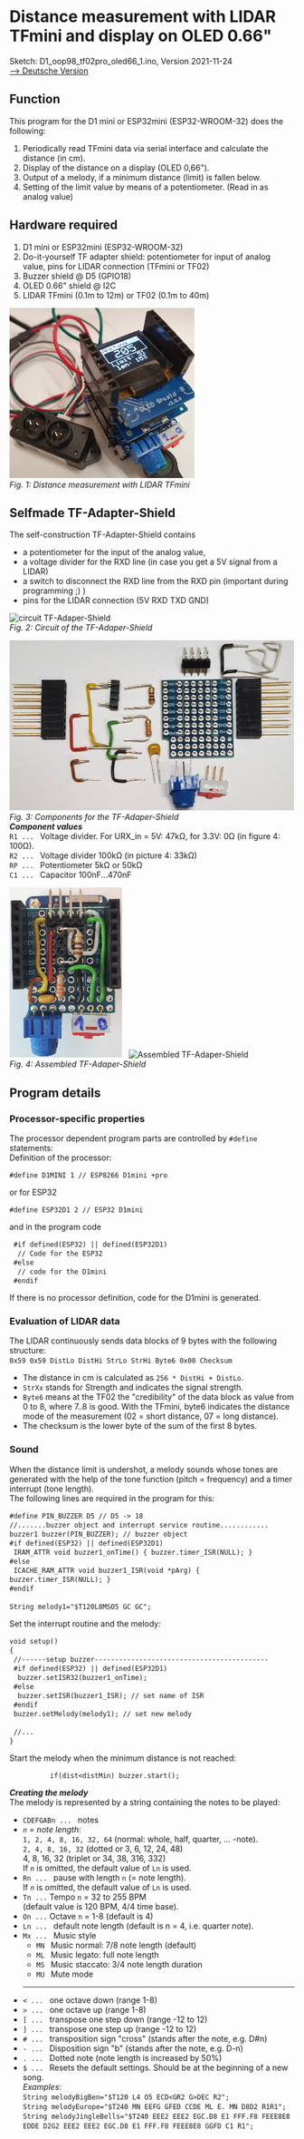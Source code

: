 # Distance measurement with LIDAR TFmini and display on OLED 0.66"
Sketch: D1_oop98_tf02pro_oled66_1.ino, Version 2021-11-24   
[--> Deutsche Version](./LIESMICH.md "Deutsche Version")   

## Function
This program for the D1 mini or ESP32mini (ESP32-WROOM-32) does the following:   
1. Periodically read TFmini data via serial interface and calculate the distance (in cm).   
2. Display of the distance on a display (OLED 0,66").   
3. Output of a melody, if a minimum distance (limit) is fallen below.   
4. Setting of the limit value by means of a potentiometer. (Read in as analog value)   

## Hardware required
1. D1 mini or ESP32mini (ESP32-WROOM-32)   
2. Do-it-yourself TF adapter shield: potentiometer for input of analog value, pins for LIDAR connection (TFmini or TF02)   
3. Buzzer shield @ D5 (GPIO18)
4. OLED 0.66" shield @ I2C
5. LIDAR TFmini (0.1m to 12m) or TF02 (0.1m to 40m)

![Distance measurement with LIDAR](./images/D1_oop98_TFmini2.png "Distance measurement with LIDAR")   
_Fig. 1: Distance measurement with LIDAR TFmini_   

## Selfmade TF-Adapter-Shield
The self-construction TF-Adapter-Shield contains   
* a potentiometer for the input of the analog value,   
* a voltage divider for the RXD line (in case you get a 5V signal from a LIDAR)   
* a switch to disconnect the RXD line from the RXD pin (important during programming ;) )
* pins for the LIDAR connection (5V RXD TXD GND)   

![circuit TF-Adaper-Shield](./images/TFAdapterSchematic1.png "circuit TF-Adaper-Shield")   
_Fig. 2: Circuit of the TF-Adaper-Shield_   

![Components for the TF-Adaper-Shield](./images/TF02Adapter1.png "Components for the TF-Adaper-Shield")   
_Fig. 3: Components for the TF-Adaper-Shield_   
__*Component values*__   
`R1 ... ` Voltage divider. For URX_in = 5V: 47k&#x2126;, for 3.3V: 0&#x2126; (in figure 4: 100&#x2126;).   
`R2 ... ` Voltage divider 100k&#x2126; (in picture 4: 33k&#x2126;)   
`RP ... ` Potentiometer 5k&#x2126; or 50k&#x2126;   
`C1 ... ` Capacitor 100nF...470nF   

![Assembled TF-Adaper-Shield](./images/TF02Adapter2.png "Assembled TF-Adaper-Shield") &nbsp; 
![Assembled TF-Adaper-Shield](./images/TFAdapterComponent1.png "Assembled TF-Adaper-Shield")   
_Fig. 4: Assembled TF-Adaper-Shield_   

## Program details
### Processor-specific properties
The processor dependent program parts are controlled by `#define` statements:   
Definition of the processor:   
```   
#define D1MINI 1 // ESP8266 D1mini +pro
```  
or for ESP32   
```   
#define ESP32D1 2 // ESP32 D1mini   
```   
and in the program code   
```   
 #if defined(ESP32) || defined(ESP32D1)
  // Code for the ESP32
 #else
  // code for the D1mini
 #endif
```   
If there is no processor definition, code for the D1mini is generated.   

### Evaluation of LIDAR data
The LIDAR continuously sends data blocks of 9 bytes with the following structure:   
`0x59 0x59 DistLo DistHi StrLo StrHi Byte6 0x00 Checksum`   

* The distance in cm is calculated as `256 * DistHi + DistLo`.   
* `StrXx` stands for Strength and indicates the signal strength.   
* `Byte6` means at the TF02 the "credibility" of the data block as value from 0 to 8, where 7..8 is good. With the TFmini, byte6 indicates the distance mode of the measurement (02 = short distance, 07 = long distance).   
* The checksum is the lower byte of the sum of the first 8 bytes.   

### Sound
When the distance limit is undershot, a melody sounds whose tones are generated with the help of the tone function (pitch = frequency) and a timer interrupt (tone length).   
The following lines are required in the program for this:   
```   
#define PIN_BUZZER D5 // D5 -> 18
//.......buzzer object and interrupt service routine............
buzzer1 buzzer(PIN_BUZZER); // buzzer object
#if defined(ESP32) || defined(ESP32D1)
 IRAM_ATTR void buzzer1_onTime() { buzzer.timer_ISR(NULL); }
#else
 ICACHE_RAM_ATTR void buzzer1_ISR(void *pArg) { buzzer.timer_ISR(NULL); }
#endif

String melody1="$T120L8MSO5 GC GC";
```   
Set the interrupt routine and the melody:   
```   
void setup()
{
 //------setup buzzer-------------------------------------------
 #if defined(ESP32) || defined(ESP32D1)
  buzzer.setISR32(buzzer1_onTime);
 #else
  buzzer.setISR(buzzer1_ISR); // set name of ISR
 #endif
 buzzer.setMelody(melody1); // set new melody

 //...
}
```   
Start the melody when the minimum distance is not reached:   
```   
          if(dist<distMin) buzzer.start();
```   

__*Creating the melody*__   
The melody is represented by a string containing the notes to be played:   
* `CDEFGABn ... ` notes   
* _`n` = note length_:   
`1, 2, 4, 8, 16, 32, 64` (normal: whole, half, quarter, ... -note).   
`2, 4, 8, 16, 32` (dotted or 3, 6, 12, 24, 48)   
4, 8, 16, 32 (triplet or 34, 38, 316, 332)   
If _`n`_ is omitted, the default value of `Ln` is used.   
* `Rn ... ` pause with length `n` (= note length).   
If _`n`_ is omitted, the default value of `Ln` is used.   
* `Tn ...` Tempo `n` = 32 to 255 BPM   
(default value is 120 BPM, 4/4 time base).   
* `On ...` Octave `n` = 1-8 (default is 4)   
* `Ln ... ` default note length (default is n = 4, i.e. quarter note).   
* `Mx ... ` Music style   
   * `MN ` Music normal: 7/8 note length (default)   
   * `ML ` Music legato: full note length   
   * `MS ` Music staccato: 3/4 note length duration   
   * `MU ` Mute mode   
   ---   
* `< ... ` one octave down (range 1-8)   
* `> ... ` one octave up (range 1-8)   
* `[ ... ` transpose one step down (range -12 to 12)   
* `] ... ` transpose one step up (range -12 to 12)   
* `# ... ` transposition sign "cross" (stands after the note, e.g. D#n)   
* `- ... ` Disposition sign "b" (stands after the note, e.g. D-n)   
* `. ... ` Dotted note (note length is increased by 50%)   
* `$ ... ` Resets the default settings. Should be at the beginning of a new song.   
_Examples_:   
`String melodyBigBen="$T120 L4 O5 ECD<GR2 G>DEC R2";`   
`String melodyEurope="$T240 MN EEFG GFED CCDE ML E. MN D8D2 R1R1";`   
`String melodyJingleBells="$T240 EEE2 EEE2 EGC.D8 E1 FFF.F8 FEEE8E8 EDDE D2G2 EEE2 EEE2 EGC.D8 E1 FFF.F8 FEEE8E8 GGFD C1 R1";`   

